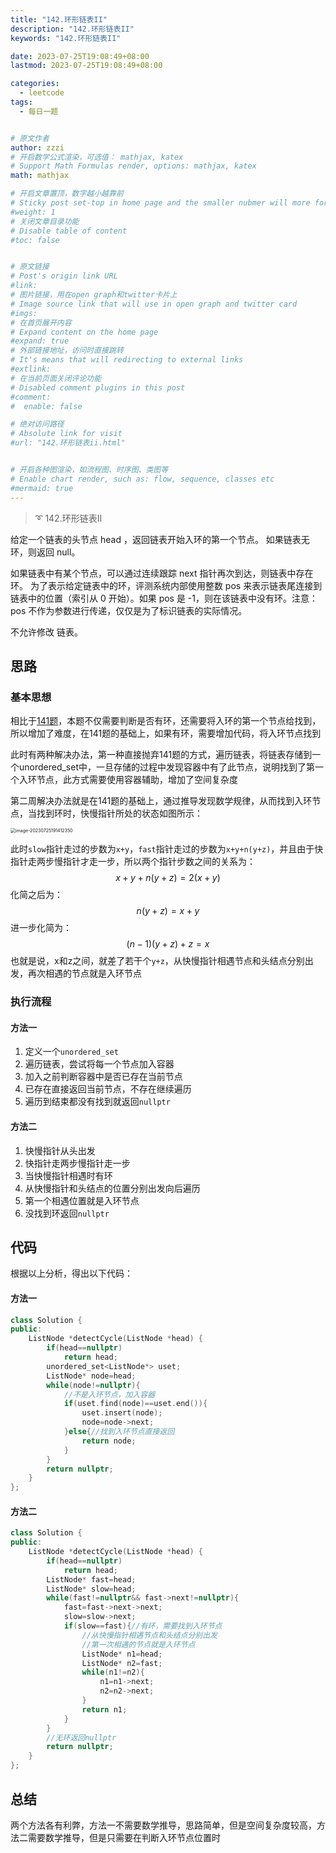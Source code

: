 ```yaml
---
title: "142.环形链表II"
description: "142.环形链表II"
keywords: "142.环形链表II"

date: 2023-07-25T19:08:49+08:00
lastmod: 2023-07-25T19:08:49+08:00

categories:
  - leetcode
tags:
  - 每日一题


# 原文作者
author: zzzi
# 开启数学公式渲染，可选值： mathjax, katex
# Support Math Formulas render, options: mathjax, katex
math: mathjax

# 开启文章置顶，数字越小越靠前
# Sticky post set-top in home page and the smaller nubmer will more forward.
#weight: 1
# 关闭文章目录功能
# Disable table of content
#toc: false


# 原文链接
# Post's origin link URL
#link:
# 图片链接，用在open graph和twitter卡片上
# Image source link that will use in open graph and twitter card
#imgs:
# 在首页展开内容
# Expand content on the home page
#expand: true
# 外部链接地址，访问时直接跳转
# It's means that will redirecting to external links
#extlink:
# 在当前页面关闭评论功能
# Disabled comment plugins in this post
#comment:
#  enable: false

# 绝对访问路径
# Absolute link for visit
#url: "142.环形链表ii.html"


# 开启各种图渲染，如流程图、时序图、类图等
# Enable chart render, such as: flow, sequence, classes etc
#mermaid: true
---
```


>➰ 142.环形链表II

给定一个链表的头节点  head ，返回链表开始入环的第一个节点。 如果链表无环，则返回 null。

如果链表中有某个节点，可以通过连续跟踪 next 指针再次到达，则链表中存在环。 为了表示给定链表中的环，评测系统内部使用整数 pos 来表示链表尾连接到链表中的位置（索引从 0 开始）。如果 pos 是 -1，则在该链表中没有环。注意：pos 不作为参数进行传递，仅仅是为了标识链表的实际情况。

不允许修改 链表。

<!--more-->

## 思路

### 基本思想

相比于[141题](https://leetcode.cn/problems/linked-list-cycle/)，本题不仅需要判断是否有环，还需要将入环的第一个节点给找到，所以增加了难度，在141题的基础上，如果有环，需要增加代码，将入环节点找到

此时有两种解决办法，第一种直接抛弃141题的方式，遍历链表，将链表存储到一个unordered_set中，一旦存储的过程中发现容器中有了此节点，说明找到了第一个入环节点，此方式需要使用容器辅助，增加了空间复杂度

第二周解决办法就是在141题的基础上，通过推导发现数学规律，从而找到入环节点，当找到环时，快慢指针所处的状态如图所示：

<img src="https://zzzi-img-1313100942.cos.ap-beijing.myqcloud.com/img/202307252128397.png" alt="image-20230725191412350" style="zoom:50%;" />

此时`slow`指针走过的步数为`x+y`，`fast`指针走过的步数为`x+y+n(y+z)`，并且由于快指针走两步慢指针才走一步，所以两个指针步数之间的关系为：
$$
x+y+n(y+z)=2(x+y)
$$
化简之后为：
$$
n(y+z)=x+y
$$
进一步化简为：
$$
(n-1)(y+z)+z=x
$$
也就是说，x和z之间，就差了若干个`y+z`，从快慢指针相遇节点和头结点分别出发，再次相遇的节点就是入环节点

### 执行流程

#### 方法一

1. 定义一个`unordered_set`
2. 遍历链表，尝试将每一个节点加入容器
3. 加入之前判断容器中是否已存在当前节点
4. 已存在直接返回当前节点，不存在继续遍历
5. 遍历到结束都没有找到就返回`nullptr`

#### 方法二

1. 快慢指针从头出发
2. 快指针走两步慢指针走一步
3. 当快慢指针相遇时有环
4. 从快慢指针和头结点的位置分别出发向后遍历
5. 第一个相遇位置就是入环节点
6. 没找到环返回`nullptr`

## 代码

根据以上分析，得出以下代码：

#### 方法一

```c++
class Solution {
public:
    ListNode *detectCycle(ListNode *head) {
        if(head==nullptr)
            return head;
        unordered_set<ListNode*> uset;
        ListNode* node=head;
        while(node!=nullptr){
            //不是入环节点，加入容器
            if(uset.find(node)==uset.end()){
                uset.insert(node);
                node=node->next;
            }else{//找到入环节点直接返回
                return node;
            }
        }
        return nullptr;
    }
};
```

#### 方法二

```c++
class Solution {
public:
    ListNode *detectCycle(ListNode *head) {
        if(head==nullptr)
            return head;
        ListNode* fast=head;
        ListNode* slow=head;
        while(fast!=nullptr&& fast->next!=nullptr){
            fast=fast->next->next;
            slow=slow->next;
            if(slow==fast){//有环，需要找到入环节点
                //从快慢指针相遇节点和头结点分别出发
                //第一次相遇的节点就是入环节点
                ListNode* n1=head;
                ListNode* n2=fast;
                while(n1!=n2){
                    n1=n1->next;
                    n2=n2->next;
                }
                return n1;
            }
        }
        //无环返回nullptr
        return nullptr;
    }
};
```

## 总结

两个方法各有利弊，方法一不需要数学推导，思路简单，但是空间复杂度较高，方法二需要数学推导，但是只需要在判断入环节点位置时
